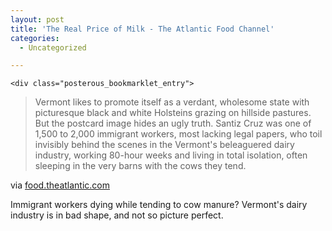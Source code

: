 ```yaml
---
layout: post
title: 'The Real Price of Milk - The Atlantic Food Channel'
categories:
  - Uncategorized

---
```



    <div class="posterous_bookmarklet_entry">
<blockquote class="posterous_medium_quote">Vermont likes to promote itself as a verdant, wholesome state with picturesque black and white Holsteins grazing on hillside pastures. But the postcard image hides an ugly truth. Santiz Cruz was one of 1,500 to 2,000 immigrant workers, most lacking legal papers, who toil invisibly behind the scenes in the Vermont's beleaguered dairy industry, working 80-hour weeks and living in total isolation, often sleeping in the very barns with the cows they tend.</blockquote>
<div class="posterous_quote_citation">via <a href="http://food.theatlantic.com/sustainability/the-real-price-of-milk.php">food.theatlantic.com</a></div>
<p>Immigrant workers dying while tending to cow manure? Vermont's dairy industry is in bad shape, and not so picture perfect.&nbsp;</p>
</div>
  
